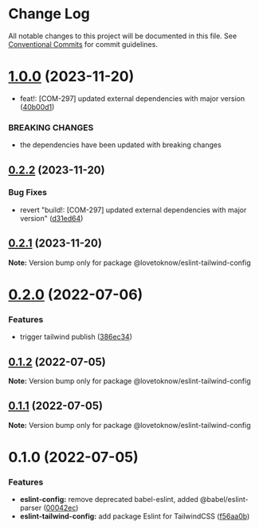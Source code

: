 # Change Log

All notable changes to this project will be documented in this file.
See [Conventional Commits](https://conventionalcommits.org) for commit guidelines.

# [1.0.0](https://github.com/LoveToKnow/lint/compare/@lovetoknow/eslint-tailwind-config@0.2.2...@lovetoknow/eslint-tailwind-config@1.0.0) (2023-11-20)


* feat!: [COM-297] updated external dependencies with major version ([40b00d1](https://github.com/LoveToKnow/lint/commit/40b00d19f34a4c87273eb6d2db280b9d7f04055a))


### BREAKING CHANGES

* the dependencies have been updated with breaking changes





## [0.2.2](https://github.com/LoveToKnow/lint/compare/@lovetoknow/eslint-tailwind-config@0.2.1...@lovetoknow/eslint-tailwind-config@0.2.2) (2023-11-20)


### Bug Fixes

* revert "build!: [COM-297] updated external dependencies with major version" ([d31ed64](https://github.com/LoveToKnow/lint/commit/d31ed643d755b89c3daeb31f1b84a03f68ee4851))





## [0.2.1](https://github.com/LoveToKnow/lint/compare/@lovetoknow/eslint-tailwind-config@0.2.0...@lovetoknow/eslint-tailwind-config@0.2.1) (2023-11-20)

**Note:** Version bump only for package @lovetoknow/eslint-tailwind-config





# [0.2.0](https://github.com/LoveToKnow/lint/compare/@lovetoknow/eslint-tailwind-config@0.1.2...@lovetoknow/eslint-tailwind-config@0.2.0) (2022-07-06)


### Features

* trigger tailwind publish ([386ec34](https://github.com/LoveToKnow/lint/commit/386ec34888d8935331dad6fb3058df9ab0d977ae))





## [0.1.2](https://github.com/LoveToKnow/lint/compare/@lovetoknow/eslint-tailwind-config@0.1.1...@lovetoknow/eslint-tailwind-config@0.1.2) (2022-07-05)

**Note:** Version bump only for package @lovetoknow/eslint-tailwind-config





## [0.1.1](https://github.com/LoveToKnow/lint/compare/@lovetoknow/eslint-tailwind-config@0.1.0...@lovetoknow/eslint-tailwind-config@0.1.1) (2022-07-05)

**Note:** Version bump only for package @lovetoknow/eslint-tailwind-config





# 0.1.0 (2022-07-05)


### Features

* **eslint-config:** remove deprecated babel-eslint, added @babel/eslint-parser ([00042ec](https://github.com/LoveToKnow/lint/commit/00042ec9873018785f6c6ffe2bcde40ea05c84fd))
* **eslint-tailwind-config:** add package Eslint for TailwindCSS ([f56aa0b](https://github.com/LoveToKnow/lint/commit/f56aa0bcc4230a95c0e11aeee8ed4314313e9cb5))
